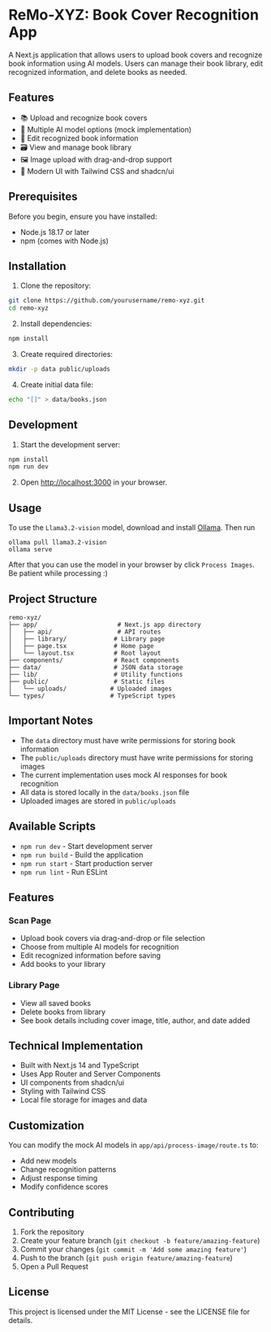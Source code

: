 # ReMo-XYZ: Book Cover Recognition App

A Next.js application that allows users to upload book covers and recognize book information using AI models. Users can manage their book library, edit recognized information, and delete books as needed.

## Features

- 📚 Upload and recognize book covers
- 🤖 Multiple AI model options (mock implementation)
- 📝 Edit recognized book information
- 🗃️ View and manage book library
- 🖼️ Image upload with drag-and-drop support
- 🎨 Modern UI with Tailwind CSS and shadcn/ui

## Prerequisites

Before you begin, ensure you have installed:

- Node.js 18.17 or later
- npm (comes with Node.js)

## Installation

1. Clone the repository:

```bash
git clone https://github.com/yourusername/remo-xyz.git
cd remo-xyz
```

2. Install dependencies:

```bash
npm install
```

3. Create required directories:

```bash
mkdir -p data public/uploads
```

4. Create initial data file:

```bash
echo "[]" > data/books.json
```

## Development

1. Start the development server:

```bash
npm install
npm run dev
```

2. Open [http://localhost:3000](http://localhost:3000) in your browser.

## Usage

To use the `Llama3.2-vision` model, download and install [Ollama](https://ollama.com/download). Then run

```
ollama pull llama3.2-vision
ollama serve
```

After that you can use the model in your browser by click `Process Images`. Be patient while processing :)

## Project Structure

```
remo-xyz/
├── app/                      # Next.js app directory
│   ├── api/                  # API routes
│   ├── library/             # Library page
│   ├── page.tsx             # Home page
│   └── layout.tsx           # Root layout
├── components/              # React components
├── data/                    # JSON data storage
├── lib/                     # Utility functions
├── public/                  # Static files
│   └── uploads/            # Uploaded images
└── types/                  # TypeScript types
```

## Important Notes

- The `data` directory must have write permissions for storing book information
- The `public/uploads` directory must have write permissions for storing images
- The current implementation uses mock AI responses for book recognition
- All data is stored locally in the `data/books.json` file
- Uploaded images are stored in `public/uploads`

## Available Scripts

- `npm run dev` - Start development server
- `npm run build` - Build the application
- `npm run start` - Start production server
- `npm run lint` - Run ESLint

## Features

### Scan Page

- Upload book covers via drag-and-drop or file selection
- Choose from multiple AI models for recognition
- Edit recognized information before saving
- Add books to your library

### Library Page

- View all saved books
- Delete books from library
- See book details including cover image, title, author, and date added

## Technical Implementation

- Built with Next.js 14 and TypeScript
- Uses App Router and Server Components
- UI components from shadcn/ui
- Styling with Tailwind CSS
- Local file storage for images and data

## Customization

You can modify the mock AI models in `app/api/process-image/route.ts` to:

- Add new models
- Change recognition patterns
- Adjust response timing
- Modify confidence scores

## Contributing

1. Fork the repository
2. Create your feature branch (`git checkout -b feature/amazing-feature`)
3. Commit your changes (`git commit -m 'Add some amazing feature'`)
4. Push to the branch (`git push origin feature/amazing-feature`)
5. Open a Pull Request

## License

This project is licensed under the MIT License - see the LICENSE file for details.
